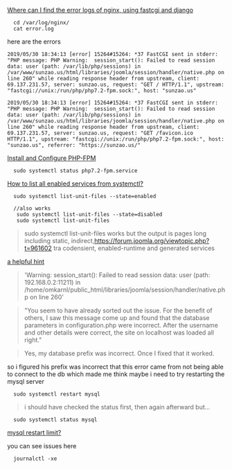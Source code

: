 [Where can I find the error logs of nginx, using fastcgi and django](https://stackoverflow.com/questions/1706111/where-can-i-find-the-error-logs-of-nginx-using-fastcgi-and-django)  
```
  cd /var/log/nginx/
  cat error.log
```

here are the errors
```
2019/05/30 18:34:13 [error] 15264#15264: *37 FastCGI sent in stderr: "PHP message: PHP Warning:  session_start(): Failed to read session data: user (path: /var/lib/php/sessions) in /var/www/sunzao.us/html/libraries/joomla/session/handler/native.php on line 260" while reading response header from upstream, client: 69.137.231.57, server: sunzao.us, request: "GET / HTTP/1.1", upstream: "fastcgi://unix:/run/php/php7.2-fpm.sock:", host: "sunzao.us"

2019/05/30 18:34:13 [error] 15264#15264: *37 FastCGI sent in stderr: "PHP message: PHP Warning:  session_start(): Failed to read session data: user (path: /var/lib/php/sessions) in /var/www/sunzao.us/html/libraries/joomla/session/handler/native.php on line 260" while reading response header from upstream, client: 69.137.231.57, server: sunzao.us, request: "GET /favicon.ico HTTP/1.1", upstream: "fastcgi://unix:/run/php/php7.2-fpm.sock:", host: "sunzao.us", referrer: "https://sunzao.us/"

```
[Install and Configure PHP-FPM  ](https://www.linode.com/docs/web-servers/nginx/serve-php-php-fpm-and-nginx/)   
```
  sudo systemctl status php7.2-fpm.service
```
[How to list all enabled services from systemctl?](https://askubuntu.com/questions/795226/how-to-list-all-enabled-services-from-systemctl)   
```
  sudo systemctl list-unit-files --state=enabled

  //also works
   sudo systemctl list-unit-files --state=disabled
   sudo systemctl list-unit-files
```
> sudo systemctl list-unit-files works but the output is pages long including
static, indirect,https://forum.joomla.org/viewtopic.php?t=961602 tra
codensient, enabled-runtime and generated services   

[a helpful hint](https://forum.joomla.org/viewtopic.php?t=961602)   
>'Warning: session_start(): Failed to read session data: user (path: 192.168.0.2:11211) in /home/omkarnl/public_html/libraries/joomla/session/handler/native.php on line 260'

> "You seem to have already sorted out the issue. For the benefit of others, I saw this message come up and found that the database parameters in configuration.php were incorrect. After the username and other details were correct, the site on localhost was loaded all right."

>Yes, my database prefix was incorrect. Once I fixed that it worked.

so i figured his prefix was incorrect that this error came from not being able to connect to the db
which made me think maybe i need to try restarting the mysql server
```
  sudo systemctl restart mysql
```
>i should have checked the status first, then again afterward
but...

```
  sudo systemctl status mysql
```
[mysql restart limit?](https://serverfault.com/questions/845471/service-start-request-repeated-too-quickly-refusing-to-start-limit)   

you can see issues here
```
  journalctl -xe
```

[]()
[]()
[]()
